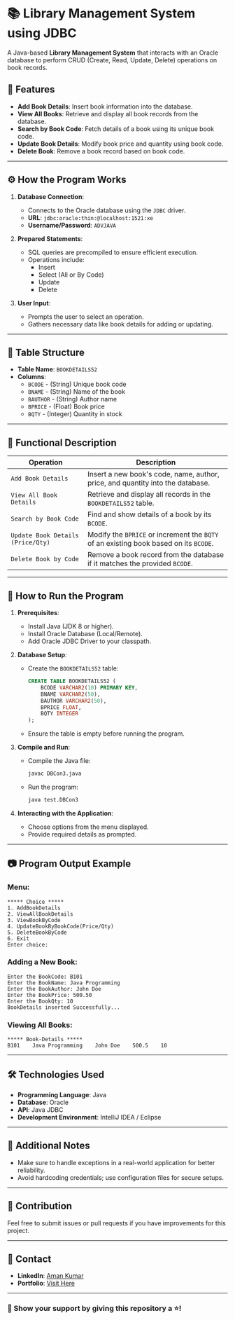 
# 📚 Library Management System using JDBC

A Java-based **Library Management System** that interacts with an Oracle database to perform CRUD (Create, Read, Update, Delete) operations on book records.

## 🔑 Features
- **Add Book Details**: Insert book information into the database.
- **View All Books**: Retrieve and display all book records from the database.
- **Search by Book Code**: Fetch details of a book using its unique book code.
- **Update Book Details**: Modify book price and quantity using book code.
- **Delete Book**: Remove a book record based on book code.

---

## ⚙️ How the Program Works
1. **Database Connection**:
   - Connects to the Oracle database using the `JDBC` driver.
   - **URL**: `jdbc:oracle:thin:@localhost:1521:xe`
   - **Username/Password**: `ADVJAVA`

2. **Prepared Statements**:
   - SQL queries are precompiled to ensure efficient execution.
   - Operations include:
     - Insert
     - Select (All or By Code)
     - Update
     - Delete

3. **User Input**:
   - Prompts the user to select an operation.
   - Gathers necessary data like book details for adding or updating.

---

## 📂 Table Structure
- **Table Name**: `BOOKDETAILS52`
- **Columns**:
  - `BCODE` - (String) Unique book code
  - `BNAME` - (String) Name of the book
  - `BAUTHOR` - (String) Author name
  - `BPRICE` - (Float) Book price
  - `BQTY` - (Integer) Quantity in stock

---

## 📖 Functional Description
| **Operation**                     | **Description**                                                                                   |
|------------------------------------|---------------------------------------------------------------------------------------------------|
| `Add Book Details`                | Insert a new book's code, name, author, price, and quantity into the database.                   |
| `View All Book Details`           | Retrieve and display all records in the `BOOKDETAILS52` table.                                   |
| `Search by Book Code`             | Find and show details of a book by its `BCODE`.                                                  |
| `Update Book Details (Price/Qty)` | Modify the `BPRICE` or increment the `BQTY` of an existing book based on its `BCODE`.           |
| `Delete Book by Code`             | Remove a book record from the database if it matches the provided `BCODE`.                       |

---

## 🚀 How to Run the Program
1. **Prerequisites**:
   - Install Java (JDK 8 or higher).
   - Install Oracle Database (Local/Remote).
   - Add Oracle JDBC Driver to your classpath.

2. **Database Setup**:
   - Create the `BOOKDETAILS52` table:
     ```sql
     CREATE TABLE BOOKDETAILS52 (
         BCODE VARCHAR2(10) PRIMARY KEY,
         BNAME VARCHAR2(50),
         BAUTHOR VARCHAR2(50),
         BPRICE FLOAT,
         BQTY INTEGER
     );
     ```
   - Ensure the table is empty before running the program.

3. **Compile and Run**:
   - Compile the Java file:
     ```bash
     javac DBCon3.java
     ```
   - Run the program:
     ```bash
     java test.DBCon3
     ```

4. **Interacting with the Application**:
   - Choose options from the menu displayed.
   - Provide required details as prompted.

---

## 📷 Program Output Example
### Menu:
```
***** Choice *****
1. AddBookDetails
2. ViewAllBookDetails
3. ViewBookByCode
4. UpdateBookByBookCode(Price/Qty)
5. DeleteBookByCode
6. Exit
Enter choice:
```

### Adding a New Book:
```
Enter the BookCode: B101
Enter the BookName: Java Programming
Enter the BookAuthor: John Doe
Enter the BookPrice: 500.50
Enter the BookQty: 10
BookDetails inserted Successfully...
```

### Viewing All Books:
```
***** Book-Details *****
B101    Java Programming    John Doe    500.5    10
```

---

## 🛠️ Technologies Used
- **Programming Language**: Java
- **Database**: Oracle
- **API**: Java JDBC
- **Development Environment**: IntelliJ IDEA / Eclipse

---

## 📑 Additional Notes
- Make sure to handle exceptions in a real-world application for better reliability.
- Avoid hardcoding credentials; use configuration files for secure setups.

---

## 🤝 Contribution
Feel free to submit issues or pull requests if you have improvements for this project.

---

## 📧 Contact
- **LinkedIn**: [Aman Kumar](https://www.linkedin.com/in/aman-kumar-64b22b270/)
- **Portfolio**: [Visit Here](https://aman-first-portfolio.netlify.app/)

---

### 🌟 Show your support by giving this repository a ⭐!
